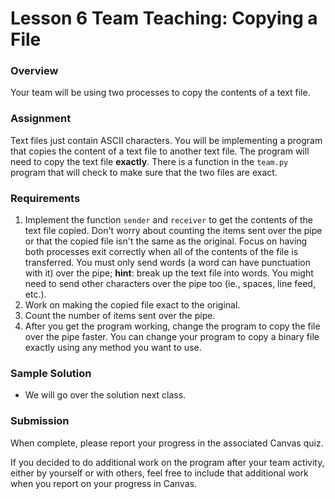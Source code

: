 # Lesson 6 Team Teaching: Copying a File

### Overview

Your team will be using two processes to copy the contents of a text file.

### Assignment

Text files just contain ASCII characters. You will be implementing a program that copies the content of a text file to another text file. The program will need to copy the text file **exactly**. There is a function in the `team.py` program that will check to make sure that the two files are exact.

### Requirements

1. Implement the function `sender` and `receiver` to get the contents of the text file copied. Don't worry about counting the items sent over the pipe or that the copied file isn't the same as the original. Focus on having both processes exit correctly when all of the contents of the file is transferred. You must only send words (a word can have punctuation with it) over the pipe; **hint**: break up the text file into words. You might need to send other characters over the pipe too (ie., spaces, line feed, etc.).
2. Work on making the copied file exact to the original.
3. Count the number of items sent over the pipe.
4. After you get the program working, change the program to copy the file over the pipe faster. You can change your program to copy a binary file exactly using any method you want to use.

### Sample Solution

- We will go over the solution next class.

### Submission

When complete, please report your progress in the associated Canvas quiz.

If you decided to do additional work on the program after your team activity, either by yourself or with others, feel free to include that additional work when you report on your progress in Canvas.
